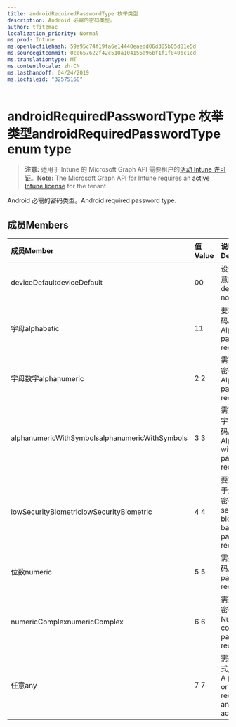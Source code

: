 ```yaml
---
title: androidRequiredPasswordType 枚举类型
description: Android 必需的密码类型。
author: tfitzmac
localization_priority: Normal
ms.prod: Intune
ms.openlocfilehash: 59a95c74f19fa6e14440eaedd06d385b05d81e5d
ms.sourcegitcommit: 0ce657622f42c510a104156a96bf1f1f040bc1cd
ms.translationtype: MT
ms.contentlocale: zh-CN
ms.lasthandoff: 04/24/2019
ms.locfileid: "32575168"
---
```

# <a name="androidrequiredpasswordtype-enum-type"></a><span data-ttu-id="41ae5-103">androidRequiredPasswordType 枚举类型</span><span class="sxs-lookup"><span data-stu-id="41ae5-103">androidRequiredPasswordType enum type</span></span>

> <span data-ttu-id="41ae5-104">**注意:** 适用于 Intune 的 Microsoft Graph API 需要租户的[活动 Intune 许可证](https://go.microsoft.com/fwlink/?linkid=839381)。</span><span class="sxs-lookup"><span data-stu-id="41ae5-104">**Note:** The Microsoft Graph API for Intune requires an [active Intune license](https://go.microsoft.com/fwlink/?linkid=839381) for the tenant.</span></span>

<span data-ttu-id="41ae5-105">Android 必需的密码类型。</span><span class="sxs-lookup"><span data-stu-id="41ae5-105">Android required password type.</span></span>

## <a name="members"></a><span data-ttu-id="41ae5-106">成员</span><span class="sxs-lookup"><span data-stu-id="41ae5-106">Members</span></span>
|<span data-ttu-id="41ae5-107">成员</span><span class="sxs-lookup"><span data-stu-id="41ae5-107">Member</span></span>|<span data-ttu-id="41ae5-108">值</span><span class="sxs-lookup"><span data-stu-id="41ae5-108">Value</span></span>|<span data-ttu-id="41ae5-109">说明</span><span class="sxs-lookup"><span data-stu-id="41ae5-109">Description</span></span>|
|:---|:---|:---|
|<span data-ttu-id="41ae5-110">deviceDefault</span><span class="sxs-lookup"><span data-stu-id="41ae5-110">deviceDefault</span></span>|<span data-ttu-id="41ae5-111">0</span><span class="sxs-lookup"><span data-stu-id="41ae5-111">0</span></span>|<span data-ttu-id="41ae5-112">设备默认值, 无意向。</span><span class="sxs-lookup"><span data-stu-id="41ae5-112">Device default value, no intent.</span></span>|
|<span data-ttu-id="41ae5-113">字母</span><span class="sxs-lookup"><span data-stu-id="41ae5-113">alphabetic</span></span>|<span data-ttu-id="41ae5-114">1</span><span class="sxs-lookup"><span data-stu-id="41ae5-114">1</span></span>|<span data-ttu-id="41ae5-115">要求字母密码。</span><span class="sxs-lookup"><span data-stu-id="41ae5-115">Alphabetic password required.</span></span>|
|<span data-ttu-id="41ae5-116">字母数字</span><span class="sxs-lookup"><span data-stu-id="41ae5-116">alphanumeric</span></span>|<span data-ttu-id="41ae5-117">2 </span><span class="sxs-lookup"><span data-stu-id="41ae5-117">2</span></span>|<span data-ttu-id="41ae5-118">需要字母数字密码。</span><span class="sxs-lookup"><span data-stu-id="41ae5-118">Alphanumeric password required.</span></span>|
|<span data-ttu-id="41ae5-119">alphanumericWithSymbols</span><span class="sxs-lookup"><span data-stu-id="41ae5-119">alphanumericWithSymbols</span></span>|<span data-ttu-id="41ae5-120">3 </span><span class="sxs-lookup"><span data-stu-id="41ae5-120">3</span></span>|<span data-ttu-id="41ae5-121">需要带符号的字母数字密码。</span><span class="sxs-lookup"><span data-stu-id="41ae5-121">Alphanumeric with symbols password required.</span></span>|
|<span data-ttu-id="41ae5-122">lowSecurityBiometric</span><span class="sxs-lookup"><span data-stu-id="41ae5-122">lowSecurityBiometric</span></span>|<span data-ttu-id="41ae5-123">4 </span><span class="sxs-lookup"><span data-stu-id="41ae5-123">4</span></span>|<span data-ttu-id="41ae5-124">要求低安全基于生物特征的密码。</span><span class="sxs-lookup"><span data-stu-id="41ae5-124">Low security biometrics based password required.</span></span>|
|<span data-ttu-id="41ae5-125">位数</span><span class="sxs-lookup"><span data-stu-id="41ae5-125">numeric</span></span>|<span data-ttu-id="41ae5-126">5 </span><span class="sxs-lookup"><span data-stu-id="41ae5-126">5</span></span>|<span data-ttu-id="41ae5-127">需要数字密码。</span><span class="sxs-lookup"><span data-stu-id="41ae5-127">Numeric password required.</span></span>|
|<span data-ttu-id="41ae5-128">numericComplex</span><span class="sxs-lookup"><span data-stu-id="41ae5-128">numericComplex</span></span>|<span data-ttu-id="41ae5-129">6 </span><span class="sxs-lookup"><span data-stu-id="41ae5-129">6</span></span>|<span data-ttu-id="41ae5-130">需要数字复杂密码。</span><span class="sxs-lookup"><span data-stu-id="41ae5-130">Numeric complex password required.</span></span>|
|<span data-ttu-id="41ae5-131">任意</span><span class="sxs-lookup"><span data-stu-id="41ae5-131">any</span></span>|<span data-ttu-id="41ae5-132">7 </span><span class="sxs-lookup"><span data-stu-id="41ae5-132">7</span></span>|<span data-ttu-id="41ae5-133">需要密码或模式, 可以接受。</span><span class="sxs-lookup"><span data-stu-id="41ae5-133">A password or pattern is required, and any is acceptable.</span></span>|



